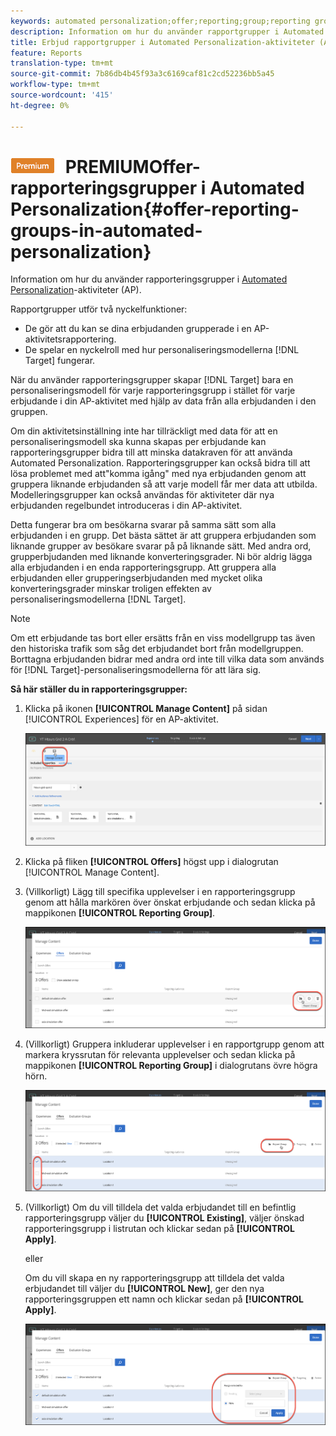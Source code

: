 ```yaml
---
keywords: automated personalization;offer;reporting;group;reporting group
description: Information om hur du använder rapportgrupper i Automated Personalization-aktiviteter (AP) i Adobe Target.
title: Erbjud rapportgrupper i Automated Personalization-aktiviteter (AP) i Adobe Target
feature: Reports
translation-type: tm+mt
source-git-commit: 7b86db4b45f93a3c6169caf81c2cd52236bb5a45
workflow-type: tm+mt
source-wordcount: '415'
ht-degree: 0%

---
```



# ![](/help/assets/premium.png) PREMIUMOffer-rapporteringsgrupper i Automated Personalization{#offer-reporting-groups-in-automated-personalization}

Information om hur du använder rapporteringsgrupper i [Automated Personalization](/help/c-activities/t-automated-personalization/automated-personalization.md)-aktiviteter (AP).

Rapportgrupper utför två nyckelfunktioner:

* De gör att du kan se dina erbjudanden grupperade i en AP-aktivitetsrapportering.
* De spelar en nyckelroll med hur personaliseringsmodellerna [!DNL Target] fungerar.

När du använder rapporteringsgrupper skapar [!DNL Target] bara en personaliseringsmodell för varje rapporteringsgrupp i stället för varje erbjudande i din AP-aktivitet med hjälp av data från alla erbjudanden i den gruppen.

Om din aktivitetsinställning inte har tillräckligt med data för att en personaliseringsmodell ska kunna skapas per erbjudande kan rapporteringsgrupper bidra till att minska datakraven för att använda Automated Personalization. Rapporteringsgrupper kan också bidra till att lösa problemet med att&quot;komma igång&quot; med nya erbjudanden genom att gruppera liknande erbjudanden så att varje modell får mer data att utbilda. Modelleringsgrupper kan också användas för aktiviteter där nya erbjudanden regelbundet introduceras i din AP-aktivitet.

Detta fungerar bra om besökarna svarar på samma sätt som alla erbjudanden i en grupp. Det bästa sättet är att gruppera erbjudanden som liknande grupper av besökare svarar på på liknande sätt. Med andra ord, grupperbjudanden med liknande konverteringsgrader. Ni bör aldrig lägga alla erbjudanden i en enda rapporteringsgrupp. Att gruppera alla erbjudanden eller grupperingserbjudanden med mycket olika konverteringsgrader minskar troligen effekten av personaliseringsmodellerna [!DNL Target].

>[!NOTE]
>
>Om ett erbjudande tas bort eller ersätts från en viss modellgrupp tas även den historiska trafik som såg det erbjudandet bort från modellgruppen. Borttagna erbjudanden bidrar med andra ord inte till vilka data som används för [!DNL Target]-personaliseringsmodellerna för att lära sig.

**Så här ställer du in rapporteringsgrupper:**

1. Klicka på ikonen **[!UICONTROL Manage Content]** på sidan [!UICONTROL Experiences] för en AP-aktivitet.

   ![](assets/ap_manage_content.png)

1. Klicka på fliken **[!UICONTROL Offers]** högst upp i dialogrutan [!UICONTROL Manage Content].
1. (Villkorligt) Lägg till specifika upplevelser i en rapporteringsgrupp genom att hålla markören över önskat erbjudande och sedan klicka på mappikonen **[!UICONTROL Reporting Group]**.

   ![](assets/ap_manage_content_2.png)

1. (Villkorligt) Gruppera inkluderar upplevelser i en rapportgrupp genom att markera kryssrutan för relevanta upplevelser och sedan klicka på mappikonen **[!UICONTROL Reporting Group]** i dialogrutans övre högra hörn.

   ![](assets/ap_manage_content_3.png)

1. (Villkorligt) Om du vill tilldela det valda erbjudandet till en befintlig rapporteringsgrupp väljer du **[!UICONTROL Existing]**, väljer önskad rapporteringsgrupp i listrutan och klickar sedan på **[!UICONTROL Apply]**.

   eller

   Om du vill skapa en ny rapporteringsgrupp att tilldela det valda erbjudandet till väljer du **[!UICONTROL New]**, ger den nya rapporteringsgruppen ett namn och klickar sedan på **[!UICONTROL Apply]**.

   ![](assets/ap_reporting_groups.png)

